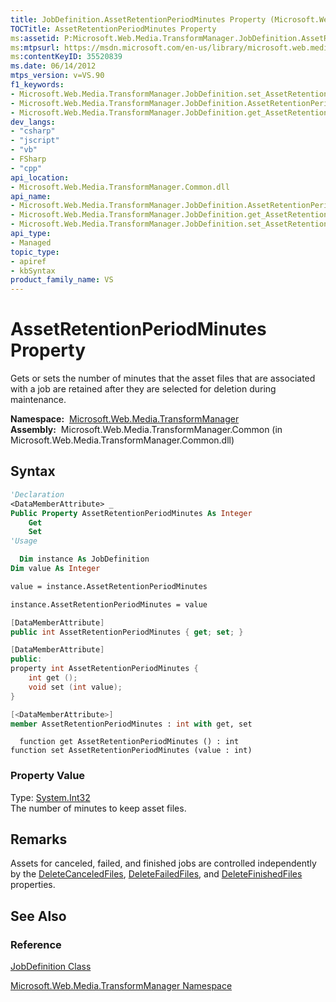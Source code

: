 ```yaml
---
title: JobDefinition.AssetRetentionPeriodMinutes Property (Microsoft.Web.Media.TransformManager)
TOCTitle: AssetRetentionPeriodMinutes Property
ms:assetid: P:Microsoft.Web.Media.TransformManager.JobDefinition.AssetRetentionPeriodMinutes
ms:mtpsurl: https://msdn.microsoft.com/en-us/library/microsoft.web.media.transformmanager.jobdefinition.assetretentionperiodminutes(v=VS.90)
ms:contentKeyID: 35520839
ms.date: 06/14/2012
mtps_version: v=VS.90
f1_keywords:
- Microsoft.Web.Media.TransformManager.JobDefinition.set_AssetRetentionPeriodMinutes
- Microsoft.Web.Media.TransformManager.JobDefinition.AssetRetentionPeriodMinutes
- Microsoft.Web.Media.TransformManager.JobDefinition.get_AssetRetentionPeriodMinutes
dev_langs:
- "csharp"
- "jscript"
- "vb"
- FSharp
- "cpp"
api_location:
- Microsoft.Web.Media.TransformManager.Common.dll
api_name:
- Microsoft.Web.Media.TransformManager.JobDefinition.AssetRetentionPeriodMinutes
- Microsoft.Web.Media.TransformManager.JobDefinition.get_AssetRetentionPeriodMinutes
- Microsoft.Web.Media.TransformManager.JobDefinition.set_AssetRetentionPeriodMinutes
api_type:
- Managed
topic_type:
- apiref
- kbSyntax
product_family_name: VS
---
```


# AssetRetentionPeriodMinutes Property

Gets or sets the number of minutes that the asset files that are associated with a job are retained after they are selected for deletion during maintenance.

**Namespace:**  [Microsoft.Web.Media.TransformManager](microsoft-web-media-transformmanager-namespace.md)  
**Assembly:**  Microsoft.Web.Media.TransformManager.Common (in Microsoft.Web.Media.TransformManager.Common.dll)

## Syntax

```vb
'Declaration
<DataMemberAttribute> _
Public Property AssetRetentionPeriodMinutes As Integer
    Get
    Set
'Usage

  Dim instance As JobDefinition
Dim value As Integer

value = instance.AssetRetentionPeriodMinutes

instance.AssetRetentionPeriodMinutes = value
```

```csharp
[DataMemberAttribute]
public int AssetRetentionPeriodMinutes { get; set; }
```

```cpp
[DataMemberAttribute]
public:
property int AssetRetentionPeriodMinutes {
    int get ();
    void set (int value);
}
```

``` fsharp
[<DataMemberAttribute>]
member AssetRetentionPeriodMinutes : int with get, set
```

```jscript
  function get AssetRetentionPeriodMinutes () : int
function set AssetRetentionPeriodMinutes (value : int)
```

### Property Value

Type: [System.Int32](https://msdn.microsoft.com/library/td2s409d)  
The number of minutes to keep asset files.  

## Remarks

Assets for canceled, failed, and finished jobs are controlled independently by the [DeleteCanceledFiles](jobdefinition-deletecanceledfiles-property-microsoft-web-media-transformmanager.md), [DeleteFailedFiles](jobdefinition-deletefailedfiles-property-microsoft-web-media-transformmanager.md), and [DeleteFinishedFiles](jobdefinition-deletefinishedfiles-property-microsoft-web-media-transformmanager.md) properties.

## See Also

### Reference

[JobDefinition Class](jobdefinition-class-microsoft-web-media-transformmanager.md)

[Microsoft.Web.Media.TransformManager Namespace](microsoft-web-media-transformmanager-namespace.md)


